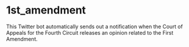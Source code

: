 # 1st_amendment

This Twitter bot automatically sends out a notification when the Court of Appeals for the Fourth Circuit releases an opinion related to the First Amendment.
